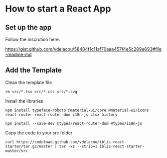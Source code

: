 # How to start a React App

## Set up the app

Follow the inscrution here:

https://gist.github.com/vdelacou/58484f1c11af70aaa457f4e5c289e893#file-readme-md

## Add the Template

Clean the template file

`rm src/*.tsx src/*.css src/*.svg`

Install the libraries

`npm install typeface-roboto @material-ui/core @material-ui/icons react-router react-router-dom i18n-js clsx history`

`npm install --save-dev @types/react-router-dom @types/i18n-js`

Copy the code to your src folder

`curl https://codeload.github.com/vdelacou/iblis-react-starter/tar.gz/master | tar -xz --strip=1 iblis-react-starter-master/src`
